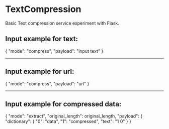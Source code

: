 # TextCompression
Basic Text compression service experiment with Flask.

## Input example for text:

{ "mode": "compress", "payload": "input text" }

--------------------------------------
## Input example for url:

{ "mode": "compress", "payload": "url" }

--------------------------------------
## Input example for compressed data:

{ "mode": "extract", "original_length": original_length, "payload": { "dictionary": { "0": "data", "1": "compressed", "text": "1 0" } }
